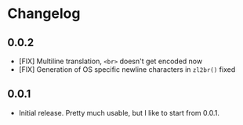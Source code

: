 Changelog
=======

0.0.2
------

 - [FIX] Multiline translation, `<br>` doesn't get encoded now
 - [FIX] Generation of OS specific newline characters in `zl2br()` fixed

0.0.1
------

 - Initial release. Pretty much usable, but I like to start from 0.0.1.